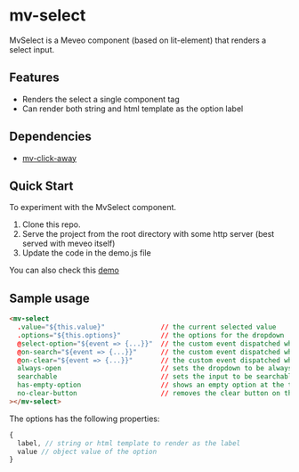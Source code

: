 # mv-select

MvSelect is a Meveo component (based on lit-element) that renders a select input.

## Features

- Renders the select a single component tag
- Can render both string and html template as the option label

## Dependencies

- [mv-click-away](https://github.com/meveo-frontend/mv-click-away)

## Quick Start

To experiment with the MvSelect component.

1. Clone this repo.
2. Serve the project from the root directory with some http server (best served with meveo itself)
3. Update the code in the demo.js file

You can also check this [demo](https://manaty.net/mv-select/)

## Sample usage

```html
<mv-select
  .value="${this.value}"              // the current selected value
  .options="${this.options}"          // the options for the dropdown
  @select-option="${event => {...}}"  // the custom event dispatched when an option is selected
  @on-search="${event => {...}}"      // the custom event dispatched when a search term is typed in
  @on-clear="${event => {...}}"       // the custom event dispatched when the selected option is cleared
  always-open                         // sets the dropdown to be always open
  searchable                          // sets the input to be searchable
  has-empty-option                    // shows an empty option at the top of the options list
  no-clear-button                     // removes the clear button on the input
></mv-select>
```

The options has the following properties:

```javascript
{
  label, // string or html template to render as the label
  value // object value of the option
}
```
